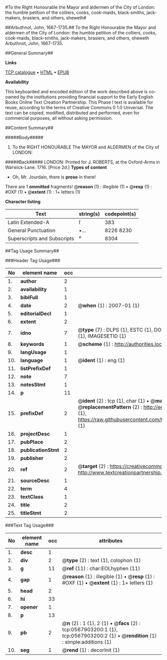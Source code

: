 #To the Right Honourable the Mayor and aldermen of the City of London: the humble petition of the colliers, cooks, cook-maids, black-smiths, jack-makers, brasiers, and others, sheweth#

##Arbuthnot, John, 1667-1735.##
To the Right Honourable the Mayor and aldermen of the City of London: the humble petition of the colliers, cooks, cook-maids, black-smiths, jack-makers, brasiers, and others, sheweth
Arbuthnot, John, 1667-1735.

##General Summary##

**Links**

[TCP catalogue](http://www.ota.ox.ac.uk/tcp/)  • 
[HTML](http://tei.it.ox.ac.uk/tcp/Texts-HTML/free/004/004810040.html)  • 
[EPUB](http://tei.it.ox.ac.uk/tcp/Texts-EPUB/free/004/004810040.epub)

**Availability**

This keyboarded and encoded edition of the
	       work described above is co-owned by the institutions
	       providing financial support to the Early English Books
	       Online Text Creation Partnership. This Phase I text is
	       available for reuse, according to the terms of Creative
	       Commons 0 1.0 Universal. The text can be copied,
	       modified, distributed and performed, even for
	       commercial purposes, all without asking permission.


##Content Summary##

#####Body#####

1. To the RIGHT HONOURABLE
The MAYOR and ALDERMEN of the
City of LONDON:

#####Back#####
LONDON: Printed for J. ROBERTS, at the Oxford-Arms
in Warwick-Lane. 1716. [Price 2d.]
**Types of content**

  * Oh, Mr. Jourdain, there is **prose** in there!

There are 1 **ommitted** fragments! 
 @__reason__ (1) : illegible (1)  •  @__resp__ (1) : #OXF (1)  •  @__extent__ (1) : 1+ letters (1)

**Character listing**


|Text|string(s)|codepoint(s)|
|---|---|---|
|Latin Extended-A|ſ|383|
|General Punctuation|•…|8226 8230|
|Superscripts             and Subscripts|⁰|8304|

##Tag Usage Summary##

###Header Tag Usage###

|No|element name|occ|attributes|
|---|---|---|---|
|1.|__author__|2||
|2.|__availability__|1||
|3.|__biblFull__|1||
|4.|__date__|2| @__when__ (1) : 2007-01 (1)|
|5.|__editorialDecl__|1||
|6.|__extent__|2||
|7.|__idno__|7| @__type__ (7) : DLPS (1), ESTC (1), DOCNO (1), TCP (1), GALEDOCNO (1), CONTENTSET (1), IMAGESETID (1)|
|8.|__keywords__|1| @__scheme__ (1) : http://authorities.loc.gov/ (1)|
|9.|__langUsage__|1||
|10.|__language__|1| @__ident__ (1) : eng (1)|
|11.|__listPrefixDef__|1||
|12.|__note__|7||
|13.|__notesStmt__|1||
|14.|__p__|11||
|15.|__prefixDef__|2| @__ident__ (2) : tcp (1), char (1)  •  @__matchPattern__ (2) : ([0-9\-]+):([0-9IVX]+) (1), (.+) (1)  •  @__replacementPattern__ (2) : http://eebo.chadwyck.com/downloadtiff?vid=$1&page=$2 (1), https://raw.githubusercontent.com/textcreationpartnership/Texts/master/tcpchars.xml#$1 (1)|
|16.|__projectDesc__|1||
|17.|__pubPlace__|2||
|18.|__publicationStmt__|2||
|19.|__publisher__|2||
|20.|__ref__|2| @__target__ (2) : https://creativecommons.org/publicdomain/zero/1.0/ (1), http://www.textcreationpartnership.org/docs/. (1)|
|21.|__sourceDesc__|1||
|22.|__term__|4||
|23.|__textClass__|1||
|24.|__title__|2||
|25.|__titleStmt__|2||


###Text Tag Usage###

|No|element name|occ|attributes|
|---|---|---|---|
|1.|__desc__|1||
|2.|__div__|2| @__type__ (2) : text (1), colophon (1)|
|3.|__g__|11| @__ref__ (11) : char:EOLhyphen (11)|
|4.|__gap__|1| @__reason__ (1) : illegible (1)  •  @__resp__ (1) : #OXF (1)  •  @__extent__ (1) : 1+ letters (1)|
|5.|__head__|2||
|6.|__hi__|33||
|7.|__opener__|1||
|8.|__p__|13||
|9.|__pb__|2| @__n__ (2) : 1 (1), 2 (1)  •  @__facs__ (2) : tcp:0567903200:1 (1), tcp:0567903200:2 (1)  •  @__rendition__ (1) : simple:additions (1)|
|10.|__seg__|1| @__rend__ (1) : decorInit (1)|
